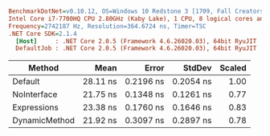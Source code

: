 ``` ini

BenchmarkDotNet=v0.10.12, OS=Windows 10 Redstone 3 [1709, Fall Creators Update] (10.0.16299.248)
Intel Core i7-7700HQ CPU 2.80GHz (Kaby Lake), 1 CPU, 8 logical cores and 4 physical cores
Frequency=2742187 Hz, Resolution=364.6724 ns, Timer=TSC
.NET Core SDK=2.1.4
  [Host]     : .NET Core 2.0.5 (Framework 4.6.26020.03), 64bit RyuJIT
  DefaultJob : .NET Core 2.0.5 (Framework 4.6.26020.03), 64bit RyuJIT


```
|        Method |     Mean |     Error |    StdDev | Scaled |
|-------------- |---------:|----------:|----------:|-------:|
|       Default | 28.11 ns | 0.2196 ns | 0.2054 ns |   1.00 |
|   NoInterface | 21.75 ns | 0.1348 ns | 0.1261 ns |   0.77 |
|   Expressions | 23.38 ns | 0.1760 ns | 0.1646 ns |   0.83 |
| DynamicMethod | 21.92 ns | 0.3097 ns | 0.2897 ns |   0.78 |

